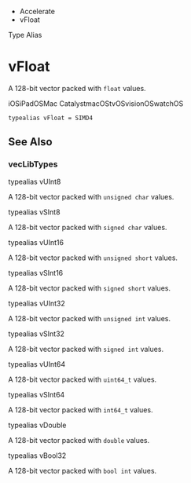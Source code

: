 

- Accelerate
-  vFloat 

Type Alias

# vFloat

A 128-bit vector packed with `float` values.

iOSiPadOSMac CatalystmacOStvOSvisionOSwatchOS

``` source
typealias vFloat = SIMD4
```

## See Also

### vecLibTypes

typealias vUInt8

A 128-bit vector packed with `unsigned char` values.

typealias vSInt8

A 128-bit vector packed with `signed char` values.

typealias vUInt16

A 128-bit vector packed with `unsigned short` values.

typealias vSInt16

A 128-bit vector packed with `signed short` values.

typealias vUInt32

A 128-bit vector packed with `unsigned int` values.

typealias vSInt32

A 128-bit vector packed with `signed int` values.

typealias vUInt64

A 128-bit vector packed with `uint64_t` values.

typealias vSInt64

A 128-bit vector packed with `int64_t` values.

typealias vDouble

A 128-bit vector packed with `double` values.

typealias vBool32

A 128-bit vector packed with `bool int` values.

